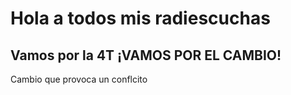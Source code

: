 # Hola a todos mis radiescuchas 

  ## Vamos por la 4T  ¡VAMOS POR EL CAMBIO!
  
  Cambio que provoca un conflcito

